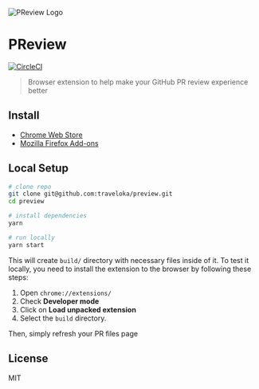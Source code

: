 ![PReview Logo](https://user-images.githubusercontent.com/1614415/40478035-2a561950-5f72-11e8-8b47-b13184b5086d.png)

# PReview

[![CircleCI](https://circleci.com/gh/traveloka/preview/tree/master.svg?style=svg)](https://circleci.com/gh/traveloka/preview/tree/master)

> Browser extension to help make your GitHub PR review experience better

## Install

* [Chrome Web Store](https://chrome.google.com/webstore/detail/jgmndkkhollhdepgnhinofidfjojlkod)
* [Mozilla Firefox Add-ons](https://addons.mozilla.org/en-US/firefox/addon/preview/)

## Local Setup

```sh
# clone repo
git clone git@github.com:traveloka/preview.git
cd preview

# install dependencies
yarn

# run locally
yarn start
```

This will create `build/` directory with necessary files inside of it. To test it locally, you need to install the extension to the browser by following these steps:

1.  Open `chrome://extensions/`
2.  Check **Developer mode**
3.  Click on **Load unpacked extension**
4.  Select the `build` directory.

Then, simply refresh your PR files page

## License

MIT
